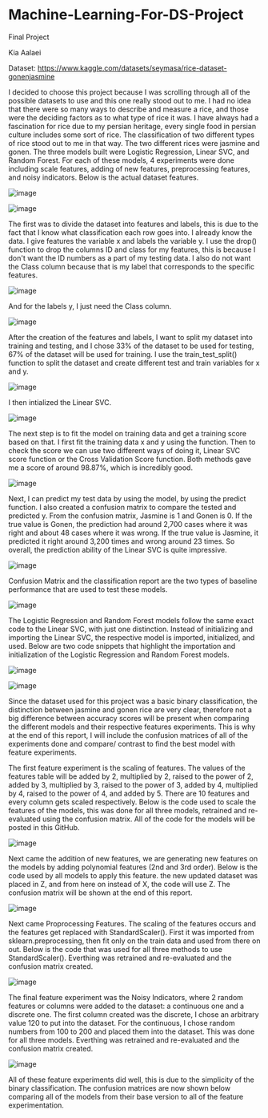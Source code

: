 # Machine-Learning-For-DS-Project
Final Project

Kia Aalaei

Dataset: https://www.kaggle.com/datasets/seymasa/rice-dataset-gonenjasmine

I decided to choose this project because I was scrolling through all of the possible datasets to use and this one really stood out to me. I had no idea that there were so many ways to describe and measure a rice, and those were the deciding factors as to what type of rice it was. I have always had a fascination for rice due to my persian heritage, every single food in persian culture includes some sort of rice. The classification of two different types of rice stood out to me in that way. The two different rices were jasmine and gonen. The three models built were Logistic Regression, Linear SVC, and Random Forest. For each of these models, 4 experiments were done including scale features, adding of new features, preprocessing features, and noisy indicators. Below is the actual dataset features.


![image](https://user-images.githubusercontent.com/120366695/232713374-d36d695b-d108-437d-bfc4-538000f02450.png)

![image](https://user-images.githubusercontent.com/120366695/232713506-2b5a6ca3-a280-4b6c-9a01-2956357736a9.png)

The first was to divide the dataset into features and labels, this is due to the fact that I know what classification each row goes into. I already know the data. I give features the variable x and labels the variable y. I use the drop() function to drop the columns ID and class for my features, this is because I don't want the ID numbers as a part of my testing data. I also do not want the Class column because that is my label that corresponds to the specific features.

![image](https://user-images.githubusercontent.com/120366695/232713664-14f30228-bcbc-4b53-a9a4-6961c6454da3.png)

And for the labels y, I just need the Class column.

![image](https://user-images.githubusercontent.com/120366695/232713755-ac2b6efc-56ed-45bb-822b-7e34f0d422ed.png)

After the creation of the features and labels, I want to split my dataset into training and testing, and I chose 33% of the dataset to be used for testing, 67% of the dataset will be used for training. I use the train_test_split() function to split the dataset and create different test and train variables for x and y.

![image](https://user-images.githubusercontent.com/120366695/233895253-ff722ffa-745f-4958-aeb8-b6bf71e28b4b.png)

I then intialized the Linear SVC.

![image](https://user-images.githubusercontent.com/120366695/233895312-64787611-2119-4304-8cd3-44d299951ed3.png)

The next step is to fit the model on training data and get a training score based on that. I first fit the training data x and y using the function. Then to check the score we can use two different ways of doing it, Linear SVC score function or the Cross Validation Score function. Both methods gave me a score of around 98.87%, which is incredibly good.

![image](https://user-images.githubusercontent.com/120366695/233895376-61426435-4c29-4b80-bddf-be6c1ba59fe1.png)

Next, I can predict my test data by using the model, by using the predict function. I also created a confusion matrix to compare the tested and predicted y. From the confusion matrix, Jasmine is 1 and Gonen is 0. If the true value is Gonen, the prediction had around 2,700 cases where it was right and about 48 cases where it was wrong. If the true value is Jasmine, it predicted it right around 3,200 times and wrong around 23 times. So overall, the prediction ability of the Linear SVC is quite impressive.

![image](https://user-images.githubusercontent.com/120366695/233895501-af5cd92a-3f98-4167-8fde-869058d7efbd.png)

Confusion Matrix and the classification report are the two types of baseline performance that are used to test these models.

![image](https://user-images.githubusercontent.com/120366695/233895639-0af13aee-ab2b-418f-b5f6-15327f6de64a.png)

The Logistic Regression and Random Forest models follow the same exact code to the Linear SVC, with just one distinction. Instead of initializing and importing the Linear SVC, the respective model is imported, initialized, and used. Below are two code snippets that highlight the importation and initialization of the Logistic Regression and Random Forest models.

![image](https://user-images.githubusercontent.com/120366695/233896170-d2922a39-a4bd-4cb3-b314-64563a959f18.png)

![image](https://user-images.githubusercontent.com/120366695/233896113-18e8d250-f9b7-4466-8cd6-472494b9522e.png)

Since the dataset used for this project was a basic binary classification, the distinction between jasmine and gonen rice are very clear, therefore not a big difference between accuracy scores will be present when comparing the different models and their respective features experiments. This is why at the end of this report, I will include the confusion matrices of all of the experiments done and compare/ contrast to find the best model with feature experiments.

The first feature experiment is the scaling of features. The values of the features table will be added by 2, multiplied by 2, raised to the power of 2, added by 3, multiplied by 3, raised to the power of 3, added by 4, multiplied by 4, raised to the power of 4, and added by 5. There are 10 features and every column gets scaled respectively. Below is the code used to scale the features of the models, this was done for all three models, retrained and re-evaluated using the confusion matrix. All of the code for the models will be posted in this GitHub.

![image](https://user-images.githubusercontent.com/120366695/233897354-b157cdd4-a608-47e6-accc-770c3474adb1.png)

Next came the addition of new features, we are generating new features on the models by adding polynomial features (2nd and 3rd order). Below is the code used by all models to apply this feature. the new updated dataset was placed in Z, and from here on instead of X, the code will use Z. The confusion matrix will be shown at the end of this report.

![image](https://user-images.githubusercontent.com/120366695/233897602-9ff9eda4-1bba-4dab-bada-f8a5bbcf8459.png)

Next came Proprocessing Features. The scaling of the features occurs and the features get replaced with StandardScaler(). First it was imported from sklearn.preprocessing, then fit only on the train data and used from there on out. Below is the code that was used for all three methods to use StandardScaler(). Everthing was retrained and re-evaluated and the confusion matrix created.

![image](https://user-images.githubusercontent.com/120366695/233897992-65750be6-9b4f-4305-a7ef-ae1083c71de0.png)

The final feature experiment was the Noisy Indicators, where 2 random features or columns were added to the dataset: a continuous one and a discrete one. The first column created was the discrete, I chose an arbitrary value 120 to put into the dataset. For the continuous, I chose random numbers from 100 to 200 and placed them into the dataset. This was done for all three models. Everthing was retrained and re-evaluated and the confusion matrix created.

![image](https://user-images.githubusercontent.com/120366695/233898338-70f21056-b563-4dcc-ba0d-c66deb5e5a3e.png)

All of these feature experiments did well, this is due to the simplicity of the binary classification. The confusion matrices are now shown below comparing all of the models from their base version to all of the feature experimentation.



